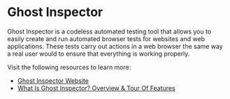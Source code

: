 # Ghost Inspector

Ghost Inspector is a codeless automated testing tool that allows you to easily create and run automated browser tests for websites and web applications. These tests carry out actions in a web browser the same way a real user would to ensure that everything is working properly.

Visit the following resources to learn more:

- [Ghost Inspector Website](https://ghostinspector.com/)
- [What Is Ghost Inspector? Overview & Tour Of Features](https://theqalead.com/test-management/what-is-ghost-inspector-overview-tour-of-features/)